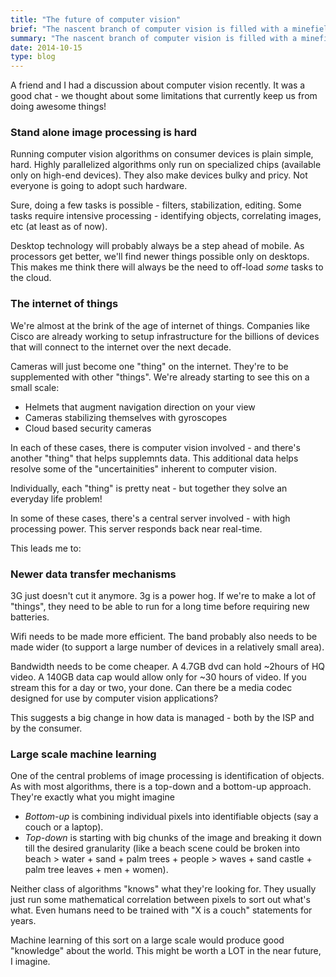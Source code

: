 ```yaml
---
title: "The future of computer vision"
brief: "The nascent branch of computer vision is filled with a minefield of problems that need to be solved."
summary: "The nascent branch of computer vision is filled with a minefield of problems that need to be solved. What are they?"
date: 2014-10-15
type: blog
---
```


A friend and I had a discussion about computer vision recently. It was a good chat - we thought about some limitations that currently keep us from doing awesome things!

### Stand alone image processing is hard
Running computer vision algorithms on consumer devices is plain simple, hard. Highly parallelized algorithms only run on specialized chips (available only on high-end devices). They also make devices bulky and pricy. Not everyone is going to adopt such hardware.

Sure, doing a few tasks is possible - filters, stabilization, editing. Some tasks require intensive processing - identifying objects, correlating images, etc (at least as of now).

Desktop technology will probably always be a step ahead of mobile. As processors get better, we'll find newer things possible only on desktops. This makes me think there will always be the need to off-load _some_ tasks to the cloud.

### The internet of things
We're almost at the brink of the age of internet of things. Companies like Cisco are already working to setup infrastructure for the billions of devices that will connect to the internet over the next decade.

Cameras will just become one "thing" on the internet. They're to be supplemented with other "things". We're already starting to see this on a small scale:

* Helmets that augment navigation direction on your view
* Cameras stabilizing themselves with gyroscopes
* Cloud based security cameras

In each of these cases, there is computer vision involved - and there's another "thing" that helps supplemnts data. This additional data helps resolve some of the "uncertainities" inherent to computer vision.

Individually, each "thing" is pretty neat - but together they solve an everyday life problem!

In some of these cases, there's a central server involved - with high processing power. This server responds back near real-time.

This leads me to:

### Newer data transfer mechanisms
3G just doesn't cut it anymore. 3g is a power hog. If we're to make a lot of "things", they need to be able to run for a long time before requiring new batteries.

Wifi needs to be made more efficient. The band probably also needs to be made wider (to support a large number of devices in a relatively small area).

Bandwidth needs to be come cheaper. A 4.7GB dvd can hold ~2hours of HQ video. A 140GB data cap would allow only for ~30 hours of video. If you stream this for a day or two, your done. Can there be a media codec designed for use by computer vision applications? 

This suggests a big change in how data is managed - both by the ISP and by the consumer.

### Large scale machine learning
One of the central problems of image processing is identification of objects. As with most algorithms, there is a top-down and a bottom-up approach. They're exactly what you might imagine

* *Bottom-up* is combining individual pixels into identifiable objects (say a couch or a laptop).
* *Top-down* is starting with big chunks of the image and breaking it down till the desired granularity (like a beach scene could be broken into beach > water + sand + palm trees + people > waves + sand castle + palm tree leaves + men + women).

Neither class of algorithms "knows" what they're looking for. They usually just run some mathematical correlation between pixels to sort out what's what. Even humans need to be trained with "X is a couch" statements for years.

Machine learning of this sort on a large scale would produce good "knowledge" about the world. This might be worth a LOT in the near future, I imagine.
